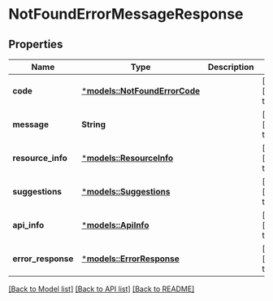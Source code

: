 # NotFoundErrorMessageResponse

## Properties
Name | Type | Description | Notes
------------ | ------------- | ------------- | -------------
**code** | [***models::NotFoundErrorCode**](NotFoundErrorCode.md) |  | [optional] [default to None]
**message** | **String** |  | [optional] [default to None]
**resource_info** | [***models::ResourceInfo**](ResourceInfo.md) |  | [optional] [default to None]
**suggestions** | [***models::Suggestions**](Suggestions.md) |  | [optional] [default to None]
**api_info** | [***models::ApiInfo**](APIInfo.md) |  | [optional] [default to None]
**error_response** | [***models::ErrorResponse**](ErrorResponse.md) |  | [optional] [default to None]

[[Back to Model list]](../README.md#documentation-for-models) [[Back to API list]](../README.md#documentation-for-api-endpoints) [[Back to README]](../README.md)


